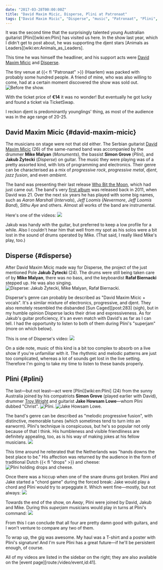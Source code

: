 ```yaml
---
date: "2017-03-28T00:00:00Z"
title: "David Maxim Micic, Disperse, Plini at Patronaat"
tags: ["David Maxim Micic", "Disperse", "music", "Patronaat", "Plini", "progressive metal"]
---
```


It was the second time that the surprisingly talented young Australian guitarist [Plini][wiki:en:Plini] has visited us here. In the show last year, which I didn't get to post about, he was supporting the djent stars [Animals as Leaders][wiki:en:Animals_as_Leaders].

This time he was himself the headliner, and his support acts were [David Maxim Micic](https://www.facebook.com/davidmaximmicicmusic/) and [Disperse](https://www.facebook.com/disperseofficial/).

<!--more-->

<!--![](img:3.bp.blogspot.com/-4ql-Zp3-APE/WNgDhZQK7-I/AAAAAAAApp8/W-4pPcq2MEU9OeNdFGRXA-JLe8_iTxsEgCPcB/s1600/dsc04094.picasaweb.jpg)-->

The tiny venue at {{< fl "Patronaat" >}} (Haarlem) was packed with probably some hundred people. A friend of mine, who was also willing to come, had at a certain moment discovered the show was sold out.
![](img:3.bp.blogspot.com/-AyWrTi1Sm08/WNgDhXozeNI/AAAAAAAApp8/DbcQ_DllLJQQs0hWrm4Ong3SFcLkWaHWwCPcB/s1600/dsc04083.picasaweb.jpg:a "Before the show.")

With the ticket price of **€14** it was no wonder! But eventually he got lucky and found a ticket via TicketSwap.

I reckon djent is predominantly younglings' thing, as most of the audience was in the age range of 20-25.

## David Maxim Micic {#david-maxim-micic}

The musicians on stage were not that old either. The Serbian guitarist [David Maxim Micic](https://www.facebook.com/davidmaximmicicmusic/) (26) of the same-named band was accompanied by the drummer **Mike Malyan** (*Monuments*), the bassist **Simon Grove** (*Plini*), and **Jakub Żytecki** (*Disperse*) on guitar. The music they were playing was of a pretty assorted kind, with lots of programming and electronics. Their genre can be characterised as a mix of *progressive rock*, *progressive metal*, *djent*, *jazz fusion*, and even *ambient*.

The band was presenting their last release [Who Bit the Moon](https://davidmaximmicic.bandcamp.com/album/who-bit-the-moon), which had just came out. The band's very [first album](https://davidmaximmicic.bandcamp.com/album/bilo) was released back in 2011, when David was 21. Over the next six years he has played with some big names, such as *Aaron Marshall* (*Intervals*), *Jeff Loomis* (*Nevermore*, *Jeff Loomis Band*), *Sithu Aye* and others. Almost all works of the band are instrumental.

Here's one of the videos:
![](youtube:PfPNl88RI7A)

Jakub was handy with the guitar, but preferred to keep a low profile for a while. Also I couldn't hear him that well from my spot as his solos were a bit lost in the sound of drums operated by Mike. (That said, I really liked Mike's play, too.)

## Disperse {#disperse}

After David Maxim Micic made way for Disperse, the project of the just mentioned Pole **Jakub Żytecki** (24). The drums were still being taken care of by **Mike Malyan**, there was no bass, and the keyboardist **Rafał Biernacki** stepped up. He was also singing.
![](img:4.bp.blogspot.com/-sIKEh18_-0U/WNgDhQy4vGI/AAAAAAAApp8/3HC9oyVUb3wegO1F5_8uGPFzKLnE4_X-QCPcB/s1600/dsc04087.picasaweb.jpg:a "Disperse: Jakub Żytecki, Mike Malyan, Rafał Biernacki.")

Disperse's genre can probably be described as "David Maxim Micic + vocals". It's a similar mixture of electronics, progressive, and djent. They also remotely resembled the disbanded [Sun Caged][post:283] (sigh), but in my humble opinion Disperse lacks their drive and expressiveness. As for Jakub's guitar proficiency, it's an even match with David's as far as I can tell. I had the opportunity to listen to both of them during Plini's "superjam" (more on which below).

This is one of Disperse's video:
![](youtube:N2TByqw8ELk)

On a side note, music of this kind is a bit too complex to absorb on a live show if you're unfamiliar with it. The rhythmic and melodic patterns are just too complicated, whereas a lot of sounds get lost in the live setting. Therefore I'm going to take my time to listen to these bands properly.

## Plini {#plini}

The last—but not least—act were [Plini][wiki:en:Plini] (24) from the sunny Australia joined by his compatriots **Simon Grove** (played earlier with David), drummer [Troy Wright](https://www.wrightdrums.com/) and guitarist **Jake Howsam Lowe**—whom Plini dubbed "Christ".
![](img:3.bp.blogspot.com/-4ql-Zp3-APE/WNgDhZQK7-I/AAAAAAAApp8/W-4pPcq2MEU9OeNdFGRXA-JLe8_iTxsEgCPcB/s1600/dsc04094.picasaweb.jpg:a "Plini.")
![](img:3.bp.blogspot.com/-5Yx5pym4z60/WNgDhaX0JDI/AAAAAAAApp8/JIGonVuGKbwHndU315nQv88bZEmcRM_jwCPcB/s1600/dsc04091.picasaweb.jpg:a "Jake Howsam Lowe.")

The band's genre can be described as "melodic progressive fusion", with distinctive, memorable tunes (which sometimes tend to turn into an earworm). Plini's technique is conspicuous, but he's so popular not only because of that I think. His humbleness and visible friendliness are definitely appealing, too, as is his way of making jokes at his fellow musicians.
![](youtube:S7XQzEEmD_A)

This time around he reiterated that the Netherlands was "hands downs the best place to be." His affection was returned by the audience in the form of traditional Dutch {{< fl "drops" >}} and cheese:
![](img:3.bp.blogspot.com/-RK07WTPIFZA/WNgDhWYqYFI/AAAAAAAApp8/eVOQXPS1Qxsu9ZZiXaGp6Tfc0ppsqwpMQCPcB/s1600/dsc04098.picasaweb.jpg:a "Plini holding drops and cheese.")

Once there was a hiccup when one of the snare drums got broken. Plini and Jake started a "chord game" during the forced break: Jake would play a chord and Plini would try to arpeggiate it. Which went fine—mostly, but not always:
![](youtube:_B770slBTHU)

Towards the end of the show, on *Away*, Plini were joined by David, Jakub and Mike. During this *superjam* musicians would play in turns at Plini's command:
![](youtube:Roww0bDNnuw)

From this I can conclude that all four are pretty damn good with guitars, and I won't venture to compare any two of them.

To wrap up, the gig was awesome. My haul was a T-shirt and a poster with Plini's signature! And I'm sure Plini has a great future—if he'll be persistent enough, of course.

All of my videos are listed in the sidebar on the right; they are also available on the [event page][route:/video/event,id:41].
